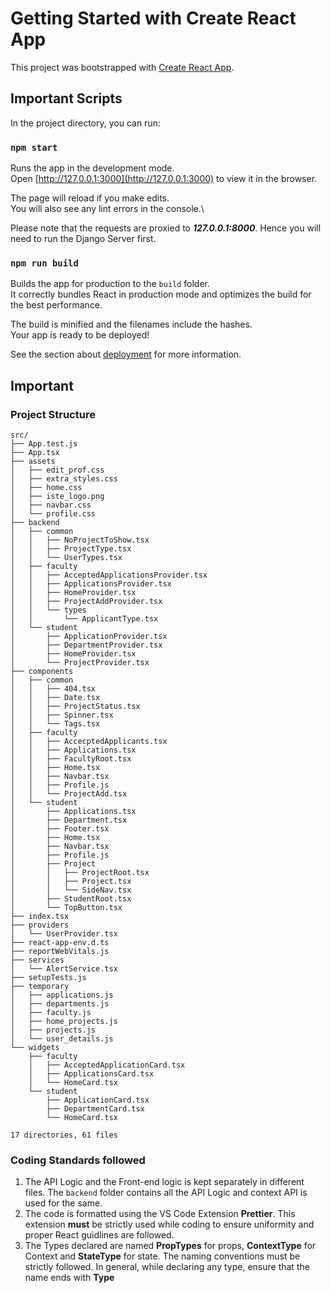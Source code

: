 # Getting Started with Create React App

This project was bootstrapped with [Create React App](https://github.com/facebook/create-react-app).

## Important Scripts

In the project directory, you can run:

### `npm start`

Runs the app in the development mode.\
Open [http://127.0.0.1:3000](http://127.0.0.1:3000) to view it in the browser.

The page will reload if you make edits.\
You will also see any lint errors in the console.\

Please note that the requests are proxied to **_127.0.0.1:8000_**. Hence you will need to run the Django Server first.

### `npm run build`

Builds the app for production to the `build` folder.\
It correctly bundles React in production mode and optimizes the build for the best performance.

The build is minified and the filenames include the hashes.\
Your app is ready to be deployed!

See the section about [deployment](https://facebook.github.io/create-react-app/docs/deployment) for more information.

## Important

### Project Structure

```
src/
├── App.test.js
├── App.tsx
├── assets
│   ├── edit_prof.css
│   ├── extra_styles.css
│   ├── home.css
│   ├── iste_logo.png
│   ├── navbar.css
│   └── profile.css
├── backend
│   ├── common
│   │   ├── NoProjectToShow.tsx
│   │   ├── ProjectType.tsx
│   │   └── UserTypes.tsx
│   ├── faculty
│   │   ├── AcceptedApplicationsProvider.tsx
│   │   ├── ApplicationsProvider.tsx
│   │   ├── HomeProvider.tsx
│   │   ├── ProjectAddProvider.tsx
│   │   └── types
│   │       └── ApplicantType.tsx
│   └── student
│       ├── ApplicationProvider.tsx
│       ├── DepartmentProvider.tsx
│       ├── HomeProvider.tsx
│       └── ProjectProvider.tsx
├── components
│   ├── common
│   │   ├── 404.tsx
│   │   ├── Date.tsx
│   │   ├── ProjectStatus.tsx
│   │   ├── Spinner.tsx
│   │   └── Tags.tsx
│   ├── faculty
│   │   ├── AccecptedApplicants.tsx
│   │   ├── Applications.tsx
│   │   ├── FacultyRoot.tsx
│   │   ├── Home.tsx
│   │   ├── Navbar.tsx
│   │   ├── Profile.js
│   │   └── ProjectAdd.tsx
│   └── student
│       ├── Applications.tsx
│       ├── Department.tsx
│       ├── Footer.tsx
│       ├── Home.tsx
│       ├── Navbar.tsx
│       ├── Profile.js
│       ├── Project
│       │   ├── ProjectRoot.tsx
│       │   ├── Project.tsx
│       │   └── SideNav.tsx
│       ├── StudentRoot.tsx
│       └── TopButton.tsx
├── index.tsx
├── providers
│   └── UserProvider.tsx
├── react-app-env.d.ts
├── reportWebVitals.js
├── services
│   └── AlertService.tsx
├── setupTests.js
├── temporary
│   ├── applications.js
│   ├── departments.js
│   ├── faculty.js
│   ├── home_projects.js
│   ├── projects.js
│   └── user_details.js
└── widgets
    ├── faculty
    │   ├── AcceptedApplicationCard.tsx
    │   ├── ApplicationsCard.tsx
    │   └── HomeCard.tsx
    └── student
        ├── ApplicationCard.tsx
        ├── DepartmentCard.tsx
        └── HomeCard.tsx

17 directories, 61 files
```

### Coding Standards followed

1. The API Logic and the Front-end logic is kept separately in different files. The `backend` folder contains all the API Logic and context API is used for the same.
2. The code is formatted using the VS Code Extension **Prettier**. This extension **must** be strictly used while coding to ensure uniformity and proper React guidlines are followed.
3. The Types declared are named **PropTypes** for props, **ContextType** for Context and **StateType** for state. The naming conventions must be strictly followed. In general, while declaring any type, ensure that the name ends with **Type**
